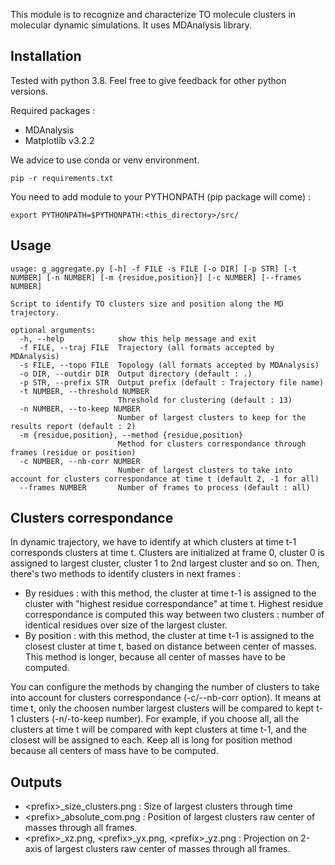 This module is to recognize and characterize TO molecule clusters in molecular dynamic simulations. 
It uses MDAnalysis library. 

## Installation

Tested with python 3.8. Feel free to give feedback for other python versions. 

Required packages : 
* MDAnalysis 
* Matplotlib v3.2.2

We advice to use conda or venv environment. 
``` 
pip -r requirements.txt 
```

You need to add module to your PYTHONPATH (pip package will come) :
```
export PYTHONPATH=$PYTHONPATH:<this_directory>/src/
```

## Usage

```
usage: g_aggregate.py [-h] -f FILE -s FILE [-o DIR] [-p STR] [-t NUMBER] [-n NUMBER] [-m {residue,position}] [-c NUMBER] [--frames NUMBER]

Script to identify TO clusters size and position along the MD trajectory.

optional arguments:
  -h, --help            show this help message and exit
  -f FILE, --traj FILE  Trajectory (all formats accepted by MDAnalysis)
  -s FILE, --topo FILE  Topology (all formats accepted by MDAnalysis)
  -o DIR, --outdir DIR  Output directory (default : .)
  -p STR, --prefix STR  Output prefix (default : Trajectory file name)
  -t NUMBER, --threshold NUMBER
                        Threshold for clustering (default : 13)
  -n NUMBER, --to-keep NUMBER
                        Number of largest clusters to keep for the results report (default : 2)
  -m {residue,position}, --method {residue,position}
                        Method for clusters correspondance through frames (residue or position)
  -c NUMBER, --nb-corr NUMBER
                        Number of largest clusters to take into account for clusters correspondance at time t (default 2, -1 for all)
  --frames NUMBER       Number of frames to process (default : all)

```

## Clusters correspondance
In dynamic trajectory, we have to identify at which clusters at time t-1 corresponds clusters at time t.
Clusters are initialized at frame 0, cluster 0 is assigned to largest cluster, cluster 1 to 2nd largest cluster and so on.
Then, there's two methods to identify clusters in next frames : 
- By residues : with this method, the cluster at time t-1 is assigned to the cluster with "highest residue correspondance" at time t. Highest residue correspondance is computed this way between two clusters : number of identical residues over size of the largest cluster. 
- By position : with this method, the cluster at time t-1 is assigned to the closest cluster at time t, based on distance between center of masses. This method is longer, because all center of masses have to be computed. 

You can configure the methods by changing the number of clusters to take into account for clusters correspondance (-c/--nb-corr option). It means at time t, only the choosen number largest clusters will be compared to kept t-1 clusters (-n/-to-keep number). For example, if you choose all, all the clusters at time t will be compared with kept clusters at time t-1, and the closest will be assigned to each. Keep all is long for position method because all centers of mass have to be computed. 

## Outputs 

* \<prefix>_size_clusters.png : Size of largest clusters through time
* \<prefix>_absolute_com.png : Position of largest clusters raw center of masses through all frames. 
* \<prefix>_xz.png, \<prefix>_yx.png, \<prefix>_yz.png : Projection on 2-axis of largest clusters raw center of masses through all frames.



